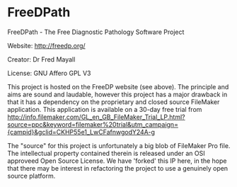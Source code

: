 FreeDPath
=========

FreeDPath - The Free Diagnostic Pathology Software Project

Website: http://freedp.org/

Creator: Dr Fred Mayall

License: GNU Affero GPL V3

This project is hosted on the FreeDP website (see above). The principle and aims are sound and laudable, however this project has a major drawback in that it has a dependency on the proprietary and closed source FileMaker application. This application is available on a 30-day free trial from http://info.filemaker.com/GL_en_GB_FileMaker_Trial_LP.html?source=ppc&keyword=filemaker%20trial&utm_campaign={campid}&gclid=CKHP55e1_LwCFafnwgodY24A-g

The "source" for this project is unfortunately a big blob of FileMaker Pro file. The intellectual property contained therein is released under an OSI approveed Open Source License. We have 'forked' this IP here, in the hope that there may be interest in refactoring the project to use a genuinely open source platform.

